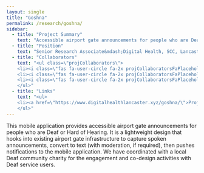 ```yaml
---
layout: single
title: "Goshna"
permalink: /research/goshna/
sidebar:
  - title: "Project Summary"
    text: "Accessible airport gate announcements for people who are Deaf or Hard of Hearing."
  - title: "Position"
    text: "Senior Research Associate&mdash;Digital Health, SCC, Lancaster University (2018+)"
  - title: "Collaborators"
    text: "<ul class=\"projCollaborators\">
    <li><i class=\"fas fa-user-circle fa-2x projCollaboratorsFaPlaceholder\" aria-hidden=\"true\"></i>Sumi Helal <i>[Lead]</i></li>
    <li><i class=\"fas fa-user-circle fa-2x projCollaboratorsFaPlaceholder\" aria-hidden=\"true\"></i>Wyatt Lindquist</li>
    <li><i class=\"fas fa-user-circle fa-2x projCollaboratorsFaPlaceholder\" aria-hidden=\"true\"></i>Mahsa Honary</li>
    </ul>"
  - title: "Links"
    text: "<ul>
    <li><a href=\"https://www.digitalhealthlancaster.xyz/goshna/\">Project Site</a></li>
    </ul>"
---
```


<!-- markdownlint-disable MD033 -->

This mobile application provides accessible airport gate announcements for people who are Deaf or Hard of Hearing. It is a lightweight design that hooks into existing airport gate infrastructure to capture spoken announcements, convert to text (with moderation, if required), then pushes notifications to the mobile application. We have coordinated with a local Deaf community charity for the engagement and co-design activities with Deaf service users.
